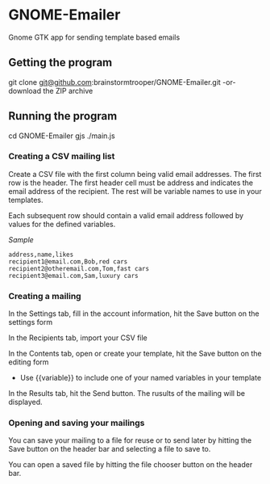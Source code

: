 # GNOME-Emailer
Gnome GTK app for sending template based emails

## Getting the program
git clone git@github.com:brainstormtrooper/GNOME-Emailer.git
-or-
download the ZIP archive

## Running the program
cd GNOME-Emailer
gjs ./main.js


### Creating a CSV mailing list
Create a CSV file with the first column being valid email addresses.
The first row is the header. The first header cell must be address and indicates the email address of the recipient. The rest will be variable names to use in your templates.

Each subsequent row should contain a valid email address followed by values for the defined variables.

_Sample_

```
address,name,likes
recipient1@email.com,Bob,red cars
recipient2@otheremail.com,Tom,fast cars
recipient3@email.com,Sam,luxury cars
```

### Creating a mailing
In the Settings tab, fill in the account information, hit the Save button on the settings form

In the Recipients tab, import your CSV file

In the Contents tab, open or create your template, hit the Save button on the editing form
* Use {{variable}} to include one of your named variables in your template

In the Results tab, hit the Send button. The rusults of the mailing will be displayed.

### Opening and saving your mailings
You can save your mailing to a file for reuse or to send later by hitting the Save button on the header bar and selecting a file to save to.

You can open a saved file by hitting the file chooser button on the header bar.